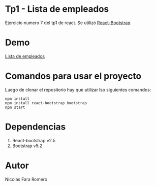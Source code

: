 # Tp1 - Lista de empleados

Ejercicio numero 7 del tp1 de react. Se utilizó [React-Bootstrap](https://react-bootstrap.github.io/)

# Demo

[Lista de empleados](https://tp1-ej7-react.netlify.app)

# Comandos para usar el proyecto

Luego de clonar el repositorio hay que utilizar lso siguientes comandos:

```
npm install
npm install react-bootstrap bootstrap
npm start 
```

# Dependencias

1. React-bootstrap v2.5
2. Bootstrap v5.2

# Autor

Nicolas Fara Romero
